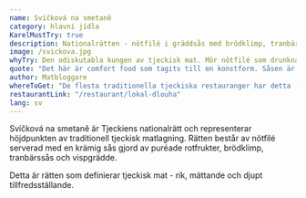 ```yaml
---
name: Svíčková na smetaně  
category: hlavní jídla
KarelMustTry: true
description: Nationalrätten - nötfilé i gräddsås med brödklimp, tranbär och vispgrädde
image: /svickova.jpg
whyTry: Den odiskutabla kungen av tjeckisk mat. Mör nötfilé som drunknar i silkig gräddsås gjord av rotfrukter, serverad med fluffiga brödklimp, tranbär och en klick vispgrädde. Den är rik, mättande och det tjecker drömmer om.
quote: "Det här är comfort food som tagits till en konstform. Såsen är otroligt rik och köttet bara faller isär. Jag kunde inte äta upp det men ville inte sluta äta det heller!"
author: Matbloggare
whereToGet: "De flesta traditionella tjeckiska restauranger har detta - det är bokstavligen vår nationalrätt"
restaurantLink: "/restaurant/lokal-dlouha"
lang: sv
---
```


Svíčková na smetaně är Tjeckiens nationalrätt och representerar höjdpunkten av traditionell tjeckisk matlagning. Rätten består av nötfilé serverad med en krämig sås gjord av puréade rotfrukter, brödklimp, tranbärssås och vispgrädde.

Detta är rätten som definierar tjeckisk mat - rik, mättande och djupt tillfredsställande.